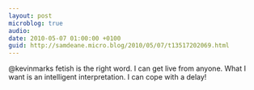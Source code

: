 ```yaml
---
layout: post
microblog: true
audio: 
date: 2010-05-07 01:00:00 +0100
guid: http://samdeane.micro.blog/2010/05/07/t13517202069.html
---
```

@kevinmarks fetish is the right word. I can get live from anyone. What I want is an intelligent interpretation. I can cope with a delay!
